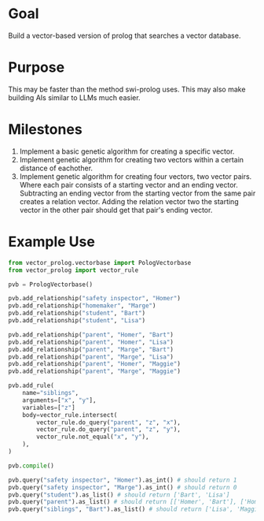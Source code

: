 # Goal
Build a vector-based version of prolog that searches a vector database.

# Purpose
This may be faster than the method swi-prolog uses. This may also make building AIs similar to LLMs much easier.

# Milestones
1. Implement a basic genetic algorithm for creating a specific vector.
1. Implement genetic algorithm for creating two vectors within a certain distance of eachother. 
1. Implement genetic algorithm for creating four vectors, two vector pairs. Where each pair consists of a starting vector and an ending vector. Subtracting an ending vector from the starting vector from the same pair creates a relation vector. Adding the relation vector two the starting vector in the other pair should get that pair's ending vector.

# Example Use
```python
from vector_prolog.vectorbase import PologVectorbase
from vector_prolog import vector_rule

pvb = PrologVectorbase()

pvb.add_relationship("safety inspector", "Homer")
pvb.add_relationship("homemaker", "Marge")
pvb.add_relationship("student", "Bart")
pvb.add_relationship("student", "Lisa")

pvb.add_relationship("parent", "Homer", "Bart")
pvb.add_relationship("parent", "Homer", "Lisa")
pvb.add_relationship("parent", "Marge", "Bart")
pvb.add_relationship("parent", "Marge", "Lisa")
pvb.add_relationship("parent", "Homer", "Maggie")
pvb.add_relationship("parent", "Marge", "Maggie")

pvb.add_rule(
    name="siblings",
    arguments=["x", "y"],
    variables=["z"]
    body=vector_rule.intersect(
        vector_rule.do_query("parent", "z", "x"),
        vector_rule.do_query("parent", "z", "y"),
        vector_rule.not_equal("x", "y"),
    ),
)

pvb.compile()

pvb.query("safety inspector", "Homer").as_int() # should return 1
pvb.query("safety inspector", "Marge").as_int() # should return 0
pvb.query("student").as_list() # should return ['Bart', 'Lisa']
pvb.query("parent").as_list() # should return [['Homer', 'Bart'], ['Homer', 'Lisa'], etc.]
pvb.query("siblings", "Bart").as_list() # should return ['Lisa', 'Maggie'] 
```